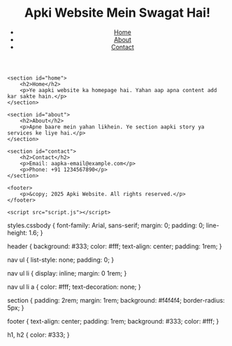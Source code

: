 <!DOCTYPE html>
<html lang="en">
<head>
    <meta charset="UTF-8">
    <meta name="viewport" content="width=device-width, initial-scale=1.0">
    <title>Apki Website</title>
    <link rel="stylesheet" href="styles.css">
</head>
<body>
    <header>
        <h1>Apki Website Mein Swagat Hai!</h1>
        <nav>
            <ul>
                <li><a href="#home">Home</a></li>
                <li><a href="#about">About</a></li>
                <li><a href="#contact">Contact</a></li>
            </ul>
        </nav>
    </header>

    <section id="home">
        <h2>Home</h2>
        <p>Ye aapki website ka homepage hai. Yahan aap apna content add kar sakte hain.</p>
    </section>

    <section id="about">
        <h2>About</h2>
        <p>Apne baare mein yahan likhein. Ye section aapki story ya services ke liye hai.</p>
    </section>

    <section id="contact">
        <h2>Contact</h2>
        <p>Email: aapka-email@example.com</p>
        <p>Phone: +91 1234567890</p>
    </section>

    <footer>
        <p>&copy; 2025 Apki Website. All rights reserved.</p>
    </footer>

    <script src="script.js"></script>
</body>
</html>styles.cssbody {
    font-family: Arial, sans-serif;
    margin: 0;
    padding: 0;
    line-height: 1.6;
}

header {
    background: #333;
    color: #fff;
    text-align: center;
    padding: 1rem;
}

nav ul {
    list-style: none;
    padding: 0;
}

nav ul li {
    display: inline;
    margin: 0 1rem;
}

nav ul li a {
    color: #fff;
    text-decoration: none;
}

section {
    padding: 2rem;
    margin: 1rem;
    background: #f4f4f4;
    border-radius: 5px;
}

footer {
    text-align: center;
    padding: 1rem;
    background: #333;
    color: #fff;
}

h1, h2 {
    color: #333;
}
